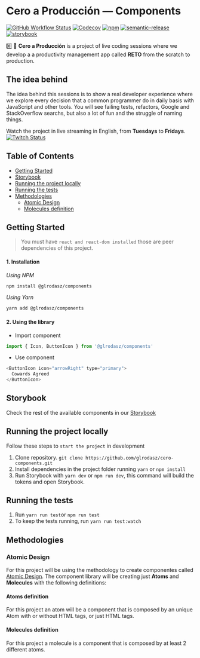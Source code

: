 # Cero a Producción — Components
[![GitHub Workflow Status](https://img.shields.io/github/workflow/status/glrodasz/cero-components/Release)](https://github.com/glrodasz/cero-components/actions/workflows/release.yml) [![Codecov](https://img.shields.io/codecov/c/github/glrodasz/cero-components)](https://app.codecov.io/gh/glrodasz/cero-components) [![npm](https://img.shields.io/npm/v/@glrodasz/components)](https://www.npmjs.com/package/@glrodasz/components) [![semantic-release](https://img.shields.io/badge/%20%20%F0%9F%93%A6%F0%9F%9A%80-semantic--release-e10079.svg)](https://github.com/semantic-release/semantic-release)
 [![storybook](https://raw.githubusercontent.com/storybooks/brand/master/badge/badge-storybook.svg)](https://github.com/storybookjs/storybook)


0️⃣ 🚀 **Cero a Producción** is a project of live coding sessions where we develop a a productivity management app called **RETO** from the scratch to production.

## The idea behind
The idea behind this sessions is to show a real developer experience where we explore every decision that a common programmer do in daily basis with JavaScript and other tools. You will see failing tests, refactors, Google and StackOverflow searchs, but also a lot of fun and the struggle of naming things.

Watch the project in live streaming in English, from **Tuesdays** to **Fridays**. [![Twitch Status](https://img.shields.io/twitch/status/guillermorodas?style=social)](https://glrz.me/stream)

## Table of Contents

- [Getting Started](#Getting-Started)
- [Storybook](#Storybook)
- [Running the project locally](#Running-the-project-locally)
- [Running the tests](#Running-the-tests)
- [Methodologies](#Methodologies)
  - [Atomic Design](#Atomic-Design)
  - [Molecules definition](#Molecules-definition)

## Getting Started

> You must have `react and react-dom installed` those are peer dependencies of this project.

#### 1. Installation

_Using NPM_
```bash
npm install @glrodasz/components
```
_Using Yarn_
```bash
yarn add @glrodasz/components
```

#### 2. Using the library

- Import component

```jsx
import { Icon, ButtonIcon } from '@glrodasz/components'
```

- Use component

```js
<ButtonIcon icon="arrowRight" type="primary">
  Cowards Agreed
</ButtonIcon>
```
## Storybook
Check the rest of the available components in our [Storybook](https://cero-components.vercel.app)

## Running the project locally

Follow these steps to `start the project` in development

1. Clone repository. `git clone https://github.com/glrodasz/cero-components.git`
2. Install dependencies in the project folder running `yarn` or `npm install`
3. Run Storybook with `yarn dev` or `npm run dev`, this command will build the tokens and open Storybook.

## Running the tests

1. Run `yarn run test`or `npm run test`
2. To keep the tests running, run `yarn run test:watch`

## Methodologies

### Atomic Design

For this project will be using the methodology to create componentes called [Atomic Design](https://shop.bradfrost.com/products/atomic-design-ebook). The component library will be creating just **Atoms** and **Molecules** with the following definitions:

#### Atoms definition

For this project an atom will be a component that is composed by an unique Atom with or without HTML tags, or just HTML tags.

#### Molecules definition

For this project a molecule is a component that is composed by at least 2 different atoms.
